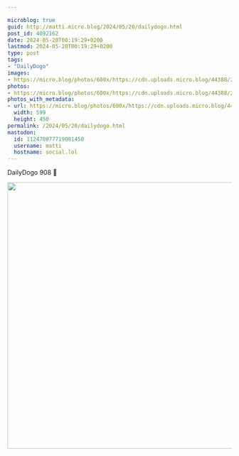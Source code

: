```yaml
---

microblog: true
guid: http://matti.micro.blog/2024/05/20/dailydogo.html
post_id: 4092162
date: 2024-05-20T00:19:29+0200
lastmod: 2024-05-20T00:19:29+0200
type: post
tags:
- "DailyDogo"
images:
- https://micro.blog/photos/600x/https://cdn.uploads.micro.blog/44388/2024/00e8116349ba4603987733693fbf8c30.jpg
photos:
- https://micro.blog/photos/600x/https://cdn.uploads.micro.blog/44388/2024/00e8116349ba4603987733693fbf8c30.jpg
photos_with_metadata:
- url: https://micro.blog/photos/600x/https://cdn.uploads.micro.blog/44388/2024/00e8116349ba4603987733693fbf8c30.jpg
  width: 599
  height: 450
permalink: /2024/05/20/dailydogo.html
mastodon:
  id: 112470077719081450
  username: matti
  hostname: social.lol
---
```

DailyDogo 908 🐶

<img src="/media/uploads/2024/00e8116349ba4603987733693fbf8c30.jpg" width="600" alt="" />
